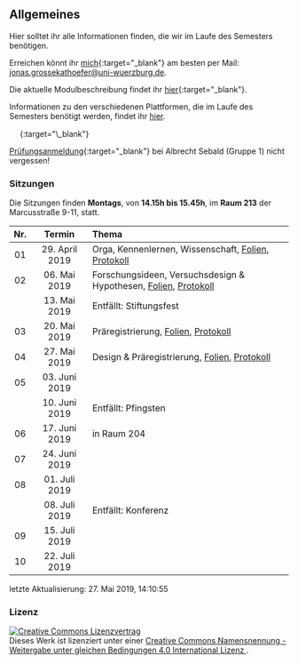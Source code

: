 ## Allgemeines

Hier solltet ihr alle Informationen finden, die wir im Laufe des
Semesters benötigen.

Erreichen könnt ihr
[mich](http://www.i1.psychologie.uni-wuerzburg.de/ekp/personen/jonas-grossekathoefer/){:target="\_blank"}
am besten per Mail: <jonas.grossekathoefer@uni-wuerzburg.de>.

Die aktuelle Modulbeschreibung findet ihr
[hier](https://www2.uni-wuerzburg.de/mhb/MB-de-06-PSY-EFM-152-m01.pdf){:target="\_blank"}.

Informationen zu den verschiedenen Plattformen, die im Laufe des
Semesters benötigt werden, findet ihr
[hier](material/account.html).

<img src="https://s3.amazonaws.com/cloud.ohloh.net/attachments/88839/circle_logo_med.png" width="15" height="15" />
<https://osf.io/9axfe/>{:target="\_blank"}

[Prüfungsanmeldung](https://www-sbhome1.zv.uni-wuerzburg.de/qisserver/rds?state=verpublish&status=init&vmfile=no&publishid=201046&moduleCall=webInfo&publishConfFile=webInfo&publishSubDir=veranstaltung){:target="\_blank"}
bei Albrecht Sebald (Gruppe 1) nicht vergessen\!

### Sitzungen

Die Sitzungen finden **Montags**, von **14.15h bis 15.45h**, im **Raum
213** der Marcusstraße 9-11,
statt.

| Nr. |     Termin      | Thema                                                                                                                    |
| :-: | :-------------: | :----------------------------------------------------------------------------------------------------------------------- |
| 01  | 29\. April 2019 | Orga, Kennenlernen, Wissenschaft, [Folien](./slides/01-orga.html), [Protokoll](./protocols/01-protocol.html)             |
| 02  |  06\. Mai 2019  | Forschungsideen, Versuchsdesign & Hypothesen, [Folien](./slides/02-hypo.html), [Protokoll](./protocols/02-protocol.html) |
|     |  13\. Mai 2019  | Entfällt: Stiftungsfest                                                                                                  |
| 03  |  20\. Mai 2019  | Präregistrierung, [Folien](./slides/03-prereg.html), [Protokoll](./protocols/03-protocol.html)                           |
| 04  |  27\. Mai 2019  | Design & Präregistrierung, [Folien](./slides/04-prep.html), [Protokoll](./protocols/04-protocol.html)                    |
| 05  | 03\. Juni 2019  |                                                                                                                          |
|     | 10\. Juni 2019  | Entfällt: Pfingsten                                                                                                      |
| 06  | 17\. Juni 2019  | in Raum 204                                                                                                              |
| 07  | 24\. Juni 2019  |                                                                                                                          |
| 08  | 01\. Juli 2019  |                                                                                                                          |
|     | 08\. Juli 2019  | Entfällt: Konferenz                                                                                                      |
| 09  | 15\. Juli 2019  |                                                                                                                          |
| 10  | 22\. Juli 2019  |                                                                                                                          |

letzte Aktualisierung: 27. Mai 2019,
14:10:55

### Lizenz

<a rel="license" href="http://creativecommons.org/licenses/by-sa/4.0/"><img alt="Creative Commons Lizenzvertrag" style="border-width:0" src="https://i.creativecommons.org/l/by-sa/4.0/88x31.png" /></a><br />Dieses
Werk ist lizenziert unter einer
<a rel="license" href="http://creativecommons.org/licenses/by-sa/4.0/">Creative
Commons Namensnennung - Weitergabe unter gleichen Bedingungen 4.0
International Lizenz </a>.
